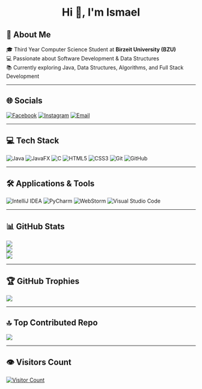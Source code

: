 <h1 align="center">Hi 👋, I'm Ismael</h1>

<h2>💫 About Me</h2>

🎓 Third Year Computer Science Student at **Birzeit University (BZU)**  
💻 Passionate about Software Development & Data Structures  
📚 Currently exploring Java, Data Structures, Algorithms, and Full Stack Development  

---

## 🌐 Socials

[![Facebook](https://img.shields.io/badge/Facebook-%231877F2.svg?logo=Facebook&logoColor=white)](https://facebook.com/ismael.2004) 
[![Instagram](https://img.shields.io/badge/Instagram-%23E4405F.svg?logo=Instagram&logoColor=white)](https://instagram.com/Ismael_alami_) 
[![Email](https://img.shields.io/badge/Email-D14836?logo=gmail&logoColor=white)](mailto:alamiismael77@gmail.com)  

---

## 💻 Tech Stack

![Java](https://img.shields.io/badge/java-%23ED8B00.svg?style=for-the-badge&logo=java&logoColor=white) 
![JavaFX](https://img.shields.io/badge/JavaFX-007396?style=for-the-badge&logo=java&logoColor=white)
![C](https://img.shields.io/badge/c-%2300599C.svg?style=for-the-badge&logo=c&logoColor=white) 
![HTML5](https://img.shields.io/badge/html5-%23E34F26.svg?style=for-the-badge&logo=html5&logoColor=white) 
![CSS3](https://img.shields.io/badge/css3-%231572B6.svg?style=for-the-badge&logo=css3&logoColor=white) 
![Git](https://img.shields.io/badge/git-%23F05033.svg?style=for-the-badge&logo=git&logoColor=white) 
![GitHub](https://img.shields.io/badge/github-%23121011.svg?style=for-the-badge&logo=github&logoColor=white) 

---

## 🛠️ Applications & Tools

![IntelliJ IDEA](https://img.shields.io/badge/IntelliJ_IDEA-000000?style=for-the-badge&logo=intellij-idea&logoColor=white) 
![PyCharm](https://img.shields.io/badge/PyCharm-158467?style=for-the-badge&logo=pycharm&logoColor=white) 
![WebStorm](https://img.shields.io/badge/WebStorm-000000?style=for-the-badge&logo=webstorm&logoColor=white) 
![Visual Studio Code](https://img.shields.io/badge/Visual_Studio_Code-007ACC?style=for-the-badge&logo=visual-studio-code&logoColor=white)

---

## 📊 GitHub Stats

![](https://github-readme-stats.vercel.app/api?username=ismaelalami77&theme=dark&hide_border=false&include_all_commits=true&count_private=true)<br/>
![](https://nirzak-streak-stats.vercel.app/?user=ismaelalami77&theme=dark&hide_border=false)<br/>
![](https://github-readme-stats.vercel.app/api/top-langs/?username=ismaelalami77&theme=dark&hide_border=false&layout=compact)

---

## 🏆 GitHub Trophies

![](https://github-profile-trophy.vercel.app/?username=ismaelalami77&theme=monokai&no-frame=true&no-bg=true&margin-w=4)

---

## 🔝 Top Contributed Repo

![](https://github-contributor-stats.vercel.app/api?username=ismaelalami77&limit=5&theme=dark&combine_all_yearly_contributions=true)

---

## 👁️ Visitors Count

[![Visitor Count](https://profile-counter.glitch.me/ismaelalami77/count.svg)](https://profile-counter.glitch.me/ismaelalami77)

